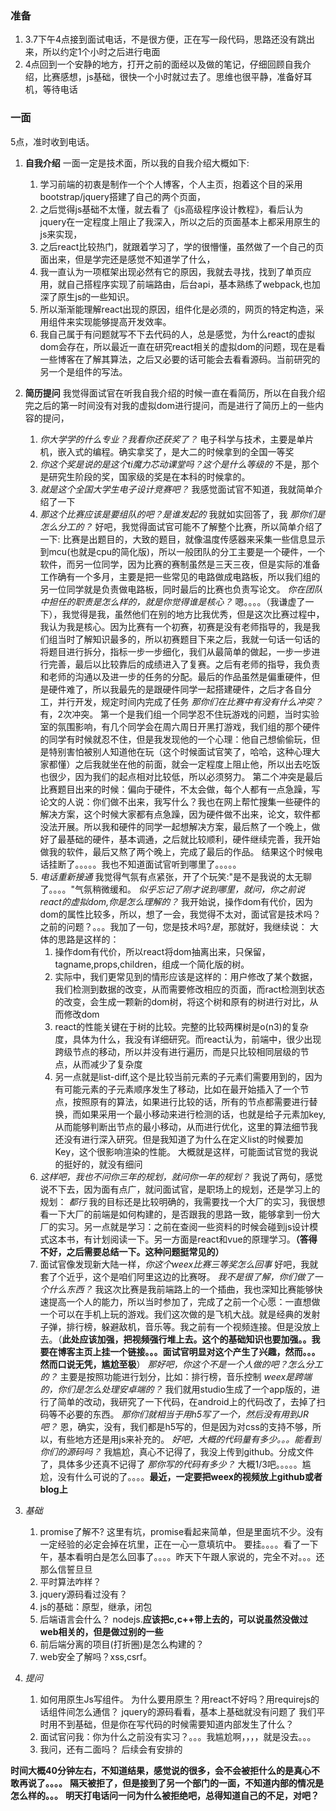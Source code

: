### 准备
1. 3.7下午4点接到面试电话，不是很方便，正在写一段代码，思路还没有跳出来，所以约定1个小时之后进行电面
2. 4点回到一个安静的地方，打开之前的面经以及做的笔记，仔细回顾自我介绍，比赛感想，js基础，很快一个小时就过去了。思维也很平静，准备好耳机，等待电话

### 一面
5点，准时收到电话。
1. **自我介绍**
    一面一定是技术面，所以我的自我介绍大概如下:
    1. 学习前端的初衷是制作一个个人博客，个人主页，抱着这个目的采用bootstrap/jquery搭建了自己的两个页面，
    2. 之后觉得js基础不太懂，就去看了《js高级程序设计教程》，看后认为jquery在一定程度上阻止了我深入，所以之后的页面基本上都采用原生的js来实现，
    3. 之后react比较热门，就跟着学习了，学的很懵懂，虽然做了一个自己的页面出来，但是学完还是感觉不知道学了什么，
    4. 我一直认为一项框架出现必然有它的原因，我就去寻找，找到了单页应用，就自己搭程序实现了前端路由，后台api，基本熟练了webpack,也加深了原生js的一些知识。
    5. 所以渐渐能理解react出现的原因，组件化是必须的，网页的特定构造，采用组件来实现能够提高开发效率。
    6. 我自己属于有问题就写不下去代码的人，总是感觉，为什么react的虚拟dom会存在，所以最近一直在研究react相关的虚拟dom的问题，现在是看一些博客在了解其算法，之后又必要的话可能会去看看源码。当前研究的另一个是组件的写法。
2. **简历提问**
    我觉得面试官在听我自我介绍的时候一直在看简历，所以在自我介绍完之后的第一时间没有对我的虚拟dom进行提问，而是进行了简历上的一些内容的提问，
    1. *你大学学的什么专业？我看你还获奖了？*
        电子科学与技术，主要是单片机，嵌入式的编程。确实拿奖了，是大二的时候拿到的全国一等奖
    2. *你这个奖是说的是这个ti魔力芯动课堂吗？这个是什么等级的*
        不是，那个是研究生阶段的奖，国家级的奖是在本科的时候拿的。
    3. *就是这个全国大学生电子设计竞赛吧？*
        我感觉面试官不知道，我就简单介绍了一下
    4. *那这个比赛应该是要组队的吧？是谁发起的*
        我就如实回答了，我
        *那你们是怎么分工的？*
        好吧，我觉得面试官可能不了解整个比赛，所以简单介绍了一下:
        比赛是出题目的，大致的题目，就像温度传感器来采集一些信息显示到mcu(也就是cpu的简化版)，所以一般团队的分工主要是一个硬件，一个软件，而另一位同学，因为比赛的赛制虽然是三天三夜，但是实际的准备工作确有一个多月，主要是把一些常见的电路做成电路板，所以我们组的另一位同学就是负责做电路板，同时最后的比赛也负责写论文。
        *你在团队中担任的职责是怎么样的，就是你觉得谁是核心？*
        嗯。。。。（我谦虚了一下），我觉得是我，虽然他们在别的地方比我优秀，但是这次比赛过程中，我认为我是核心。因为比赛有一个初赛，初赛是没有老师指导的，我是我们组当时了解知识最多的，所以初赛题目下来之后，我就一句话一句话的将题目进行拆分，指标一步一步细化，我们从最简单的做起，一步一步进行完善，最后以比较靠后的成绩进入了复赛。之后有老师的指导，我负责和老师的沟通以及进一步的任务的分配。最后的作品虽然是偏重硬件，但是硬件难了，所以我最先的是跟硬件同学一起搭建硬件，之后才各自分工，并行开发，规定时间内完成了任务
        *那你们在比赛中有没有什么冲突？*
        有，2次冲突。
        第一个是我们组一个同学忍不住玩游戏的问题，当时实验室的氛围影响，有几个同学会在周六周日开黑打游戏，我们组的那个硬件的同学有时候就忍不住，但是我发现他的一个心理：他自己想偷偷玩，但是特别害怕被别人知道他在玩（这个时候面试官笑了，哈哈，这种心理大家都懂）之后我就坐在他的前面，就会一定程度上阻止他，所以出去吃饭也很少，因为我们的起点相对比较低，所以必须努力。
        第二个冲突是最后比赛题目出来的时候：偏向于硬件，不太会做，每个人都有一点急躁，写论文的人说：你们做不出来，我写什么？我也在网上帮忙搜集一些硬件的解决方案，这个时候大家都有点急躁，因为硬件做不出来，论文，软件都没法开展。所以我和硬件的同学一起想解决方案，最后熬了一个晚上，做好了最基础的硬件，基本调通，之后就比较顺利，硬件继续完善，我开始做我的软件，最后又熬了两个晚上，完成了最后的作品。
        结果这个时候电话挂断了。。。。。我也不知道面试官听到哪里了。。。。。
    5.  *电话重新接通*
        我觉得气氛有点紧张，开了个玩笑:"是不是我说的太无聊了。。。。"气氛稍微缓和。
        *似乎忘记了刚才说到哪里，就问，你之前说react的虚拟dom,你是怎么理解的？*
        我开始说，操作dom有代价，因为dom的属性比较多，所以，想了一会，我觉得不太对，面试官是技术吗？之前的问题？。。。我加了一句，您是技术吗?*是*，那就好，我继续说：
        大体的思路是这样的：
        1. 操作dom有代价，所以react将dom抽离出来，只保留，tagname,props,children，组成一个简化版的树。
        2. 实际中，我们更常见到的情形应该是这样的：用户修改了某个数据，我们检测到数据的改变，从而需要修改相应的页面，而ract检测到状态的改变，会生成一颗新的dom树，将这个树和原有的树进行对比，从而修改dom
        3. react的性能关键在于树的比较。完整的比较两棵树是o(n3)的复杂度，具体为什么，我没有详细研究。而react认为，前端中，很少出现跨级节点的移动，所以并没有进行遍历，而是只比较相同层级的节点，从而减少了复杂度
        4. 另一点就是list-diff,这个是比较当前元素的子元素们需要用到的，因为有可能元素的子元素顺序发生了移动，比如在最开始插入了一个节点，按照原有的算法，如果进行比较的话，所有的节点都需要进行替换，而如果采用一个最小移动来进行检测的话，也就是给子元素加key,从而能够判断出节点的最小移动，从而进行优化，这里的算法细节我还没有进行深入研究。但是我知道了为什么在定义list的时候要加Key，这个很影响渲染的性能。
        大概就是这样，可能面试官觉的我说的挺好的，就没有细问
    6.  *这样吧，我也不问你三年的规划，就问你一年的规划？*
        我说了两句，感觉说不下去，因为面有点广，就问面试官，是职场上的规划，还是学习上的规划：
        *都行*
        我的目标还是比较明确的，我需要找一个大厂的实习，我很想看一下大厂的前端是如何构建的，是否跟我的思路一致，能够拿到一份大厂的实习。另一点就是学习：之前在查阅一些资料的时候会碰到js设计模式这本书，有计划阅读一下。另一方面是react和vue的原理学习。**（答得不好，之后需要总结一下。这种问题挺常见的）**
    7.  面试官像发现新大陆一样，*你这个weex比赛三等奖怎么回事*
        好吧，我就套了个近乎，这个是咱们阿里这边的比赛呀。
        *我不是很了解，你们做了一个什么东西？*
        我这次比赛是我前端路上的一个插曲，我也深知比赛能够快速提高一个人的能力，所以当时参加了，完成了之前一个心愿：一直想做一个可以在手机上玩的游戏。我们这次做的是飞机大战。就是经典的发射子弹，排行榜，躲避敌机，音乐等。我之前有一个视频连接。但是没放上去。（**此处应该加强，把视频强行堆上去。这个的基础知识也要加强。。我要在博客主页上挂一个链接。。。面试官明显对这个产生了兴趣，然而。。。然而口说无凭，尴尬至极**）
        *那好吧，你这个不是一个人做的吧？怎么分工的？*
        主要是按照功能进行划分，比如：排行榜，音乐控制
        *weex是跨端的，你们是怎么处理安卓端的？*
        我们就用studio生成了一个app版的，进行了简单的改动，我研究了一下代码，在android上的代码改了，去掉了扫码等不必要的东西。
        *那你们就相当于用h5写了一个，然后没有用到JR吧？*
        恩，确实，没有，我们都是h5写的，但是因为对css的支持不够，所以，有些地方还是用js来补充的。
        *好吧，大概的代码量有多少。。。能看到你们的源码吗？*
        我尴尬，真心不记得了，我没上传到github。分成文件了，具体多少还真不记得了
        *那你写的代码有多少？*
        大概1/3吧。。。。。尴尬，没有什么可说的了。。。。**最近，一定要把weex的视频放上github或者blog上**
3. *基础*
    1. promise了解不?
      这里有坑，promise看起来简单，但是里面坑不少。没有一定经验的必定会掉在坑里，正在一心一意填坑中。
      要挂。。。。看了一下午，基本看明白是怎么回事了。。。。昨天下午跟人家说的，完全不对。。。还那么信誓旦旦
    2. 平时算法咋样？
    3. jquery源码看过没有？
    2. js的基础：原型，继承，闭包
    3. 后端语言会什么？
        nodejs.**应该把c,c++带上去的，可以说虽然没做过web相关的，但是做过别的一些**
    4. 前后端分离的项目(打折圈)是怎么构建的？
    5. web安全了解吗？xss,csrf。

4. *提问*
    1. 如何用原生Js写组件。
        为什么要用原生？用react不好吗？用requirejs的话组件间怎么通信？
        jquery的源码看看，基本上基础就没有问题了
       我们平时用不到基础，但是你在写代码的时候需要知道内部发生了什么？
    2. 面试官问我：你为什么之前没有实习？。。。我尴尬啊，，，，就是没去。。。
    3. 我问，还有二面吗？
        后续会有安排的

**时间大概40分钟左右，不知道结果，感觉说的很多，会不会被拒什么的是真心不敢再说了。。。。**
**隔天被拒了，但是接到了另一个部门的一面，不知道内部的情况是怎么样的。。。**
**明天打电话问一问为什么被拒绝吧，总得知道自己的不足，对吧？**

